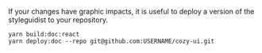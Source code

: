 If your changes have graphic impacts, it is useful to deploy a version
of the styleguidist to your repository.

```
yarn build:doc:react
yarn deploy:doc --repo git@github.com:USERNAME/cozy-ui.git
```
